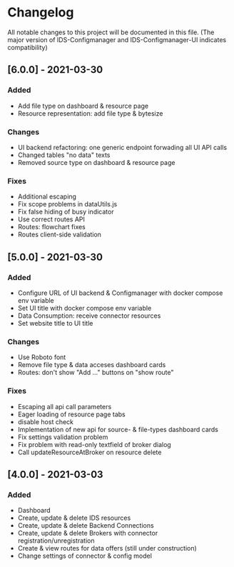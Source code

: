 # Changelog
All notable changes to this project will be documented in this file.
(The major version of IDS-Configmanager and IDS-Configmanager-UI indicates compatibility)

## [6.0.0] - 2021-03-30

### Added
- Add file type on dashboard & resource page
- Resource representation: add file type & bytesize
### Changes
- UI backend refactoring: one generic endpoint forwading all UI API calls
- Changed tables "no data" texts
- Removed source type on dashboard & resource page
### Fixes
- Additional escaping
- Fix scope problems in dataUtils.js
- Fix false hiding of busy indicator
- Use correct routes API
- Routes: flowchart fixes
- Routes client-side validation

## [5.0.0] - 2021-03-30

### Added
- Configure URL of UI backend & Configmanager with docker compose env variable
- Set UI title with docker compose env variable
- Data Consumption: receive connector resources
- Set website title to UI title
### Changes
- Use Roboto font
- Remove file type & data acceses dashboard cards
- Routes: don't show "Add ..." buttons on "show route"
### Fixes
- Escaping all api call parameters
- Eager loading of resource page tabs
- disable host check
- Implementation of new api for source- & file-types dashboard cards
- Fix settings validation problem
- Fix problem with read-only textfield of broker dialog
- Call updateResourceAtBroker on resource delete

## [4.0.0] - 2021-03-03

### Added
- Dashboard
- Create, update & delete IDS resources
- Create, update & delete Backend Connections
- Create, update & delete Brokers with connector registration/unregistration
- Create & view routes for data offers (still under construction)
- Change settings of connector & config model



